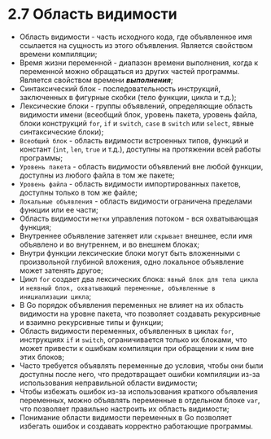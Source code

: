 # 2.7 Область видимости
* Область видимости - часть исходного кода, где объявленное имя ссылается на сущность из этого объявления. Является
  свойством времени компиляции;
* Время жизни переменной - диапазон времени выполнения, когда к переменной можно обращаться из других частей программы. Является свойством времени **_выполнения_**;
* Синтаксический блок - последовательность инструкций, заключенных в фигурные скобки (тело функции, цикла и т.д.);
* Лексические блоки - группы объявлений, определяющие область видимости имени (всеобщий блок, уровень пакета, уровень файла, блоки конструкций `for`, `if` и `switch`, `case` в `switch` или `select`, явные синтаксические блоки);
* `Всеобщий блок` - область видимости встроенных типов, функций и констант (`int`, `len`, `true` и т.д.), доступны на протяжении всей работы программы;
* `Уровень пакета` - область видимости объявлений вне любой функции, доступны из любого файла в том же пакете;
* `Уровень файла` - область видимости импортированных пакетов, доступны только в том же файле;
* `Локальные объявления` - область видимости ограничена пределами функции или ее части;
* Область видимости `метки` управления потоком - вся охватывающая функция;
* Внутреннее объявление затеняет или `скрывает` внешнее, если имя объявлено и во внутреннем, и во внешнем блоках;
* Внутри функции лексические блоки могут быть вложенными с произвольной глубиной вложения, одно локальное объявление
  может затенять другое;
* Цикл `for` создает два лексических блока: `явный блок для тела цикла` и `неявный блок, охватывающий переменные,
  объявленные в инициализации цикла`;
* В Go порядок объявления переменных не влияет на их область видимости на уровне пакета, что позволяет создавать
  рекурсивные и взаимно рекурсивные типы и функции;
* Область видимости переменных, объявленных в циклах `for`, инструкциях `if` и `switch`, ограничивается только их
  блоками, что может привести к ошибкам компиляции при обращении к ним вне этих блоков;
* Часто требуется объявлять переменные до условия, чтобы они были доступны после него, что предотвращает ошибки
  компиляции из-за использования неправильной области видимости;
* Чтобы избежать ошибок из-за использования краткого объявления переменных, можно объявлять переменные в отдельном блоке `var`, что позволяет правильно настроить их область видимости;
* Понимание области видимости переменных в Go позволяет избегать ошибок и создавать корректно работающие программы.
